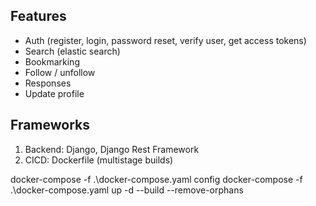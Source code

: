 ## Features
- Auth (register, login, password reset, verify user, get access tokens)
- Search (elastic search)
- Bookmarking 
- Follow / unfollow
- Responses
- Update profile

## Frameworks
1. Backend: Django, Django Rest Framework
2. CICD: Dockerfile (multistage builds)

docker-compose -f .\docker-compose.yaml config
docker-compose -f .\docker-compose.yaml up -d --build --remove-orphans

